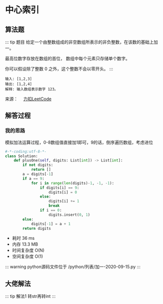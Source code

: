 #  中心索引

##  算法题

::: tip 题目
给定一个由整数组成的非空数组所表示的非负整数，在该数的基础上加一。

最高位数字存放在数组的首位， 数组中每个元素只存储单个数字。

你可以假设除了整数 0 之外，这个整数不会以零开头。
:::

~~~
输入: [1,2,3]
输出: [1,2,4]
解释: 输入数组表示数字 123。
~~~


来源：&emsp; [力扣LeetCode](https://leetcode-cn.com/leetbook/read/top-interview-questions-easy/x2cv1c/)


##  解答过程

### 我的思路

模拟加法运算过程，0-8数组值直接加1即可，9的话，倒序遍历数组，考虑进位


```python
#-*-coding:utf-8-*-
class Solution:
    def plusOne(self, digits: List[int]) -> List[int]:
        if not digits:
            return []
        a = digits[-1]
        if a == 9:
            for i in range(len(digits)-1, -1, -1):
                if digits[i] == 9:
                    digits[i] = 0
                else:
                    digits[i] += 1
                    break
                if i == 0:
                    digits.insert(0, 1)
        else:
            digits[-1] = a + 1
        return digits
```

* 耗时 36 ms
* 内存 13.3 MB
* 时间复杂度 O(N)
* 空间复杂度 O(1)

::: warning python源码文件位于
/python/列表/加一-2020-09-15.py
:::

##  大佬解法

::: tip 解法1
转str再转int
:::

